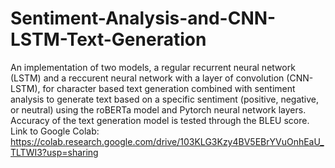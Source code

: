 # Sentiment-Analysis-and-CNN-LSTM-Text-Generation
An implementation of two models, a regular recurrent neural network (LSTM) and a reccurent neural network with a layer of convolution (CNN-LSTM), for character based text generation combined with sentiment analysis to generate text based on a specific sentiment (positive, negative, or neutral) using the roBERTa model and Pytorch neural network layers.
Accuracy of the text generation model is tested through the BLEU score.
Link to Google Colab: https://colab.research.google.com/drive/103KLG3Kzy4BV5EBrYVuOnhEaU_TLTWI3?usp=sharing
